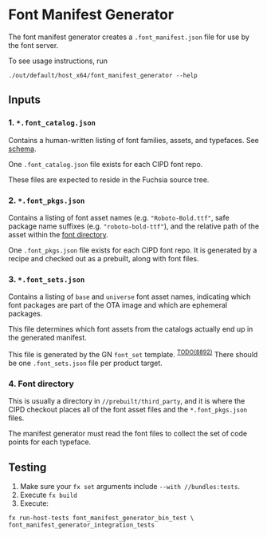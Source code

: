 # Font Manifest Generator

The font manifest generator creates a `.font_manifest.json` file for use by the font server.

To see usage instructions, run
```shell
./out/default/host_x64/font_manifest_generator --help
```

## Inputs

### 1. `*.font_catalog.json`

Contains a human-written listing of font families, assets, and typefaces. See
[schema](../schemas/font_catalog.schema.json).

One `.font_catalog.json` file exists for each CIPD font repo.

These files are expected to reside in the Fuchsia source tree.

### 2. `*.font_pkgs.json`

Contains a listing of font asset names (e.g. `"Roboto-Bold.ttf"`, safe package
name suffixes (e.g. `"roboto-bold-ttf"`), and the relative path of the asset
within the [font directory](#4_font-directory).

One `.font_pkgs.json` file exists for each CIPD font repo. It is generated by
a recipe and checked out as a prebuilt, along with font files.

### 3. `*.font_sets.json`

Contains a listing of `base` and `universe` font asset names, indicating which
font packages are part of the OTA image and which are ephemeral packages.

This file determines which font assets from the catalogs actually end up in the
generated manifest.

This file is generated by the GN `font_set` template. <sup>[TODO(8892)][1]</sup>
There should be one `.font_sets.json` file per product target.

[1]: https://bugs.fuchsia.dev/p/fuchsia/issues/detail?id=8892

### 4. Font directory

This is usually a directory in `//prebuilt/third_party`, and it is where the
CIPD checkout places all of the font asset files and the `*.font_pkgs.json`
files.

The manifest generator must read the font files to collect the set of code
points for each typeface.

## Testing

1. Make sure your `fx set` arguments include `--with //bundles:tests`.
1. Execute `fx build`
1. Execute:
  ```shell
  fx run-host-tests font_manifest_generator_bin_test \
  font_manifest_generator_integration_tests
  ```